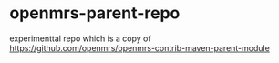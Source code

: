 # openmrs-parent-repo
experimenttal repo which is a copy of https://github.com/openmrs/openmrs-contrib-maven-parent-module
